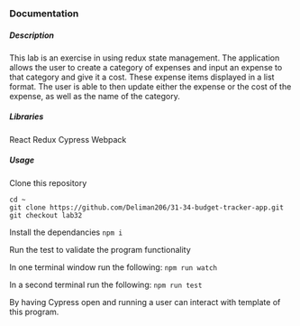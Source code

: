 ### Documentation
##### Description
This lab is an exercise in using redux state management. The application allows the user to create a category of expenses and input an expense to that category and give it a cost. These expense items displayed in a list format. The user is able to then update either the expense or the cost of the expense, as well as the name of the category.

##### Libraries
React
Redux
Cypress
Webpack

##### Usage
Clone this repository
```
cd ~
git clone https://github.com/Deliman206/31-34-budget-tracker-app.git
git checkout lab32
```

Install the dependancies
```npm i```

Run the test to validate the program functionality

In one terminal window run the following:
```npm run watch```

In a second terminal run the following:
```npm run test```

By having Cypress open and running a user can interact with template of this program.
